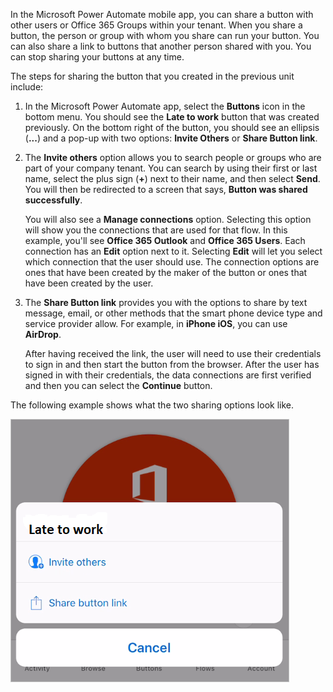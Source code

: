 In the Microsoft Power Automate mobile app, you can share a button
with other users or Office 365 Groups within your tenant. When you
share a button, the person or group with whom you share can run your
button. You can also share a link to buttons that another person shared
with you. You can stop sharing your buttons at any time.

The steps for sharing the button that you created in the previous unit include:

1.  In the Microsoft Power Automate app, select the **Buttons** icon
    in the bottom menu. You should see the **Late to work** button that
    was created previously. On the bottom right of the button, you should see
    an ellipsis (**...**) and a pop-up
    with two options: **Invite Others** or **Share Button link**.

2.  The **Invite others** option allows you to search people or groups who are
    part of your company tenant. You can search by using their first or
    last name, select the plus sign (**+**) next to their name, and then 
    select **Send**. You will then be redirected to a screen that
    says, **Button was shared successfully**. 
    
    You will also see a **Manage connections** option. Selecting this option 
    will show you the connections that are used for that flow. In this example, you'll see 
    **Office 365 Outlook** and **Office 365 Users**. Each connection has an
    **Edit** option next to it. Selecting **Edit** will let you select
    which connection that the user should use. The connection options are
    ones that have been created by the maker of the button or ones that have been created by the user.

3.  The **Share Button link** provides you with the options to share by text
    message, email, or other methods that the smart phone device type and
    service provider allow. For example, in **iPhone iOS**, you can 
    use **AirDrop**. 
    
    After having received the link, the user will need to
    use their credentials to sign in and then start the button from the
    browser. After the user has signed in with their credentials, the data connections are
    first verified and then you can select the **Continue** button.

The following example shows what the two sharing options look like.

![Share button](../media/share-button.png)
